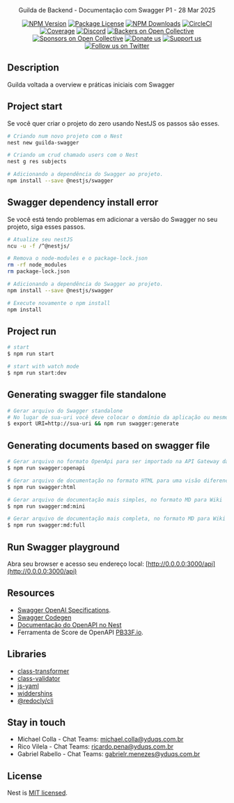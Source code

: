   <p align="center">Guilda de Backend - Documentação com Swagger P1 - 28 Mar 2025<p align="center">
<a href="https://www.npmjs.com/~nestjscore" target="_blank"><img src="https://img.shields.io/npm/v/@nestjs/core.svg" alt="NPM Version" /></a>
<a href="https://www.npmjs.com/~nestjscore" target="_blank"><img src="https://img.shields.io/npm/l/@nestjs/core.svg" alt="Package License" /></a>
<a href="https://www.npmjs.com/~nestjscore" target="_blank"><img src="https://img.shields.io/npm/dm/@nestjs/common.svg" alt="NPM Downloads" /></a>
<a href="https://circleci.com/gh/nestjs/nest" target="_blank"><img src="https://img.shields.io/circleci/build/github/nestjs/nest/master" alt="CircleCI" /></a>
<a href="https://coveralls.io/github/nestjs/nest?branch=master" target="_blank"><img src="https://coveralls.io/repos/github/nestjs/nest/badge.svg?branch=master#9" alt="Coverage" /></a>
<a href="https://discord.gg/G7Qnnhy" target="_blank"><img src="https://img.shields.io/badge/discord-online-brightgreen.svg" alt="Discord"/></a>
<a href="https://opencollective.com/nest#backer" target="_blank"><img src="https://opencollective.com/nest/backers/badge.svg" alt="Backers on Open Collective" /></a>
<a href="https://opencollective.com/nest#sponsor" target="_blank"><img src="https://opencollective.com/nest/sponsors/badge.svg" alt="Sponsors on Open Collective" /></a>
  <a href="https://paypal.me/kamilmysliwiec" target="_blank"><img src="https://img.shields.io/badge/Donate-PayPal-ff3f59.svg" alt="Donate us"/></a>
    <a href="https://opencollective.com/nest#sponsor"  target="_blank"><img src="https://img.shields.io/badge/Support%20us-Open%20Collective-41B883.svg" alt="Support us"></a>
  <a href="https://twitter.com/nestframework" target="_blank"><img src="https://img.shields.io/twitter/follow/nestframework.svg?style=social&label=Follow" alt="Follow us on Twitter"></a>
</p>

## Description

Guilda voltada a overview e práticas iniciais com Swagger

## Project start
Se você quer criar o projeto do zero usando NestJS os passos são esses.

```bash
# Criando num novo projeto com o Nest
nest new guilda-swagger

# Criando um crud chamado users com o Nest
nest g res subjects

# Adicionando a dependência do Swagger ao projeto.
npm install --save @nestjs/swagger
```

## Swagger dependency install error
Se você está tendo problemas em adicionar a versão do Swagger no seu projeto, siga esses passos.

```bash
# Atualize seu nestJS
ncu -u -f /^@nestjs/

# Remova o node-modules e o package-lock.json
rm -rf node_modules
rm package-lock.json

# Adicionando a dependência do Swagger ao projeto.
npm install --save @nestjs/swagger

# Execute novamente o npm install
npm install
```


## Project run

```bash
# start
$ npm run start

# start with watch mode
$ npm run start:dev
```

## Generating swagger file standalone
```bash
# Gerar arquivo do Swagger standalone
# No lugar de sua-uri você deve colocar o domínio da aplicação ou mesmo no seu .env
$ export URI=http://sua-uri && npm run swagger:generate
```

## Generating documents based on swagger file
```bash
# Gerar arquivo no formato OpenApi para ser importado na API Gateway da AWS
$ npm run swagger:openapi

# Gerar arquivo de documentação no formato HTML para uma visão diferenciada do Swagger
$ npm run swagger:html

# Gerar arquivo de documentação mais simples, no formato MD para Wiki
$ npm run swagger:md:mini

# Gerar arquivo de documentação mais completa, no formato MD para Wiki
$ npm run swagger:md:full
```

## Run Swagger playground
Abra seu browser e acesso seu endereço local: [http://0.0.0.0:3000/api](http://0.0.0.0:3000/api)

## Resources

- [Swagger OpenAI Specifications](https://swagger.io/specification/).
- [Swagger Codegen](https://swagger.io/tools/swagger-codegen/)
- [Documentacão do OpenAPI no Nest](https://docs.nestjs.com/openapi/introduction)
- Ferramenta de Score de OpenAPI [PB33F.io](https://pb33f.io).

## Libraries
- [class-transformer](https://github.com/typestack/class-transformer#readme)
- [class-validator](https://github.com/typestack/class-validator)
- [js-yaml](https://github.com/nodeca/js-yaml)
- [widdershins](https://github.com/Mermade/widdershins)
- [@redocly/cli](https://github.com/Redocly/redocly-cli)

## Stay in touch

- Michael Colla - Chat Teams: [michael.colla@yduqs.com.br](https://teams.microsoft.com/l/chat/0/0?users=michael.colla@yduqs.com.br)
- Rico Vilela - Chat Teams: [ricardo.pena@yduqs.com.br](https://teams.microsoft.com/l/chat/0/0?users=ricardo.pena@yduqs.com.br)
- Gabriel Rabello - Chat Teams: [gabrielr.menezes@yduqs.com.br](https://teams.microsoft.com/l/chat/0/0?users=gabrielr.menezes@yduqs.com.br)

## License

Nest is [MIT licensed](https://github.com/nestjs/nest/blob/master/LICENSE).
